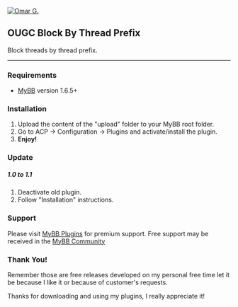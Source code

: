[![Omar G.](http://omarg.me/public/images/logo.png "Omar G. MyBB Page")](http://omarg.me/mybb "Omar G. MyBB Page")

## OUGC Block By Thread Prefix
Block threads by thread prefix.

***

### Requirements
- [MyBB](http://www.mybb.com/downloads "Download MyBB") version 1.6.5+

### Installation
1. Upload the content of the "upload" folder to your MyBB root folder.
2. Go to ACP -> Configuration -> Plugins and activate/install the plugin.
3. __Enjoy!__

### Update
##### 1.0 to 1.1
1. Deactivate old plugin.
2. Follow "Installation" instructions.

### Support
Please visit [MyBB Plugins](http://forums.mybb-plugins.com/Forum-Free-Plugins--29 "Visit MyBB Plugins") for premium support. Free support may be received in the [MyBB Community](http://community.mybb.com "Visit MyBB Community")

### Thank You!
Remember those are free releases developed on my personal free time let it be because I like it or because of customer's requests.

Thanks for downloading and using my plugins, I really appreciate it!